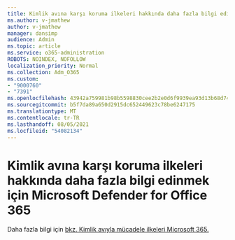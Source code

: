 ```yaml
---
title: Kimlik avına karşı koruma ilkeleri hakkında daha fazla bilgi edinmek için Microsoft Defender for Office 365
ms.author: v-jmathew
author: v-jmathew
manager: dansimp
audience: Admin
ms.topic: article
ms.service: o365-administration
ROBOTS: NOINDEX, NOFOLLOW
localization_priority: Normal
ms.collection: Adm_O365
ms.custom:
- "9000760"
- "7391"
ms.openlocfilehash: 43942a759981b98b5598830cee2b2e0d6f9939ea93d13b68d74a7a1d7db201d4
ms.sourcegitcommit: b5f7da89a650d2915dc652449623c78be6247175
ms.translationtype: MT
ms.contentlocale: tr-TR
ms.lasthandoff: 08/05/2021
ms.locfileid: "54082134"
---
```

# <a name="learn-more-about-anti-phishing-policies-in-microsoft-defender-for-office-365"></a>Kimlik avına karşı koruma ilkeleri hakkında daha fazla bilgi edinmek için Microsoft Defender for Office 365

Daha fazla bilgi için [bkz. Kimlik avıyla mücadele ilkeleri Microsoft 365.](https://go.microsoft.com/fwlink/?linkid=2092235)
